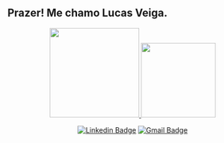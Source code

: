 ## Prazer! Me chamo Lucas Veiga.

<div align="center">
  
  <a href="https://github.com/lucasveiga19">
  <img height="180em" src="https://github-readme-stats.vercel.app/api?username=lucasveiga19&show_icons=true&theme=maroongold&include_all_commits=true&count_private=true"/>
  <img height="150em" src="https://github-readme-stats.vercel.app/api/top-langs/?username=lucasveiga19&layout=compact&langs_count=7&theme=maroongold"/>
</div>

<div align="center">
  
  [![Linkedin Badge](https://img.shields.io/badge/-LucasVeiga-blue?style=flat-square&logo=Linkedin&logoColor=white&link=https://www.linkedin.com/in/lucas-veiga-498219156/)](https://www.linkedin.com/in/lucas-veiga-498219156/)
  [![Gmail Badge](https://img.shields.io/badge/-lucas.veiga@laveiga.com.br-c14438?style=flat-square&logo=Gmail&logoColor=white&link=mailto:lucas.veiga@laveiga.com.br)](mailto:lucas.veiga@laveiga.com.br)
</div>
